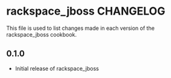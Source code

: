 rackspace_jboss CHANGELOG
=========================

This file is used to list changes made in each version of the rackspace_jboss cookbook.

0.1.0
-----
- Initial release of rackspace_jboss

